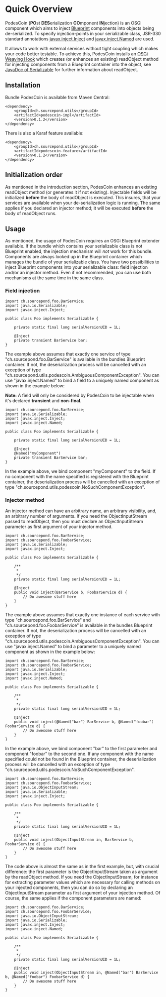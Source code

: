 # Quick Overview
PodesCoin (**PO**st **DES**erialization **CO**mponent **IN**jection) is an OSGi component which aims to inject [Blueprint](https://www.ibm.com/developerworks/library/os-osgiblueprint/) components into objects being de-serialized. To specify injection-points in your serializable class, JSR-330 standard annotations [javax.inject.Inject](http://docs.oracle.com/javaee/7/api/javax/inject/Inject.html) and [javax.inject.Named](http://docs.oracle.com/javaee/7/api/javax/inject/Named.html) are used.

It allows to work with external services without tight coupling which makes your code better testable. To achieve this, PodesCoin installs an [OSGi Weaving Hook](https://osgi.org/javadoc/r4v43/core/org/osgi/framework/hooks/weaving/WeavingHook.html) which creates (or enhances an existing) readObject method for injecting components from a Blueprint container into the object, see [JavaDoc of Serializable](http://docs.oracle.com/javase/8/docs/api/java/io/Serializable.html) for further information about readObject.

## Installation
Bundle PodesCoin is available from Maven Central:

```
<dependency>
    <groupId>ch.sourcepond.utils</groupId>
    <artifactId>podescoin-impl</artifactId>
    <version>0.1.2</version>
</dependency>
```

There is also a Karaf feature available:

```
<dependency>
    <groupId>ch.sourcepond.utils</groupId>
    <artifactId>podescoin-feature</artifactId>
    <version>0.1.2</version>
</dependency>
```

## Initialization order
As mentioned in the introduction section, PodesCoin enhances an existing readObject method (or generates it if not existing). Injectable fields will be initialized **before** the body of readObject is executed. This insures, that your services are available when your de-serialization logic is running. The same applies if you declared an injector method; it will be executed **before** the body of readObject runs.

## Usage
As mentioned, the usage of PodesCoin requires an OSGi Blueprint extender available. If the bundle which contains your serializable class is not Blueprint enabled, the injection mechanism will *not* work for this bundle. Components are always looked up in the Blueprint container which manages the bundle of your serializable class. You have two possibilities to inject Blueprint components into your serializable class: field injection and/or an injector method. Even if not recommended, you can use both mechanisms at the same time in the same class.

### Field injection

```
import ch.sourcepond.foo.BarService;
import java.io.Serializable;
import javax.inject.Inject;

public class Foo implements Serializable {

	private static final long serialVersionUID = 1L;

	@Inject
	private transient BarService bar;
}
```

The example above assumes that exactly one service of type "ch.sourcepond.foo.BarService" is available in the bundles Blueprint container. If not, the deserialization process will be cancelled with an exception of type "ch.sourcepond.utils.podescoin.AmbiguousComponentException". You can use "javax.inject.Named" to bind a field to a uniquely named component as shown in the example below:

**Note:** A field will only be considered by PodesCoin to be injectable when it's declared **transient** and **non-final**.

```
import ch.sourcepond.foo.BarService;
import java.io.Serializable;
import javax.inject.Inject;
import javax.inject.Named;

public class Foo implements Serializable {

	private static final long serialVersionUID = 1L;

	@Inject
	@Named("myComponent")
	private transient BarService bar;
}
```

In the example above, we bind component "myComponent" to the field. If no component with the name specified is registered with the Blueprint container, the deserialization process will be cancelled with an exception of type "ch.sourcepond.utils.podescoin.NoSuchComponentException".

### Injector method

An injector method can have an arbitrary name, an arbitrary visibility, and, an arbitrary number of arguments. If you need the ObjectInputStream passed to readObject, then you must declare an ObjectInputStream parameter as first argument of your injector method.

```
import ch.sourcepond.foo.BarService;
import ch.sourcepond.foo.FoobarService;
import java.io.Serializable;
import javax.inject.Inject;

public class Foo implements Serializable {

	/**
	 * 
	 */
	private static final long serialVersionUID = 1L;

	@Inject
	public void inject(BarService b, FoobarService d) {
		// Do awesome stuff here 
	}
}
```

The example above assumes that exactly one instance of each service with type "ch.sourcepond.foo.BarService" and "ch.sourcepond.foo.FoobarService" is available in the bundles Blueprint container. If not, the deserialization process will be cancelled with an exception of type "ch.sourcepond.utils.podescoin.AmbiguousComponentException". You can use "javax.inject.Named" to bind a parameter to a uniquely named component as shown in the example below:

```
import ch.sourcepond.foo.BarService;
import ch.sourcepond.foo.FoobarService;
import java.io.Serializable;
import javax.inject.Inject;
import javax.inject.Named;

public class Foo implements Serializable {

	/**
	 * 
	 */
	private static final long serialVersionUID = 1L;

	@Inject
	public void inject(@Named("bar") BarService b, @Named("foobar") FoobarService d) {
		// Do awesome stuff here 
	}
}
```

In the example above, we bind component "bar" to the first parameter and component "foobar" to the second one. If any component with the name specified could not be found in the Blueprint container, the deserialization process will be cancelled with an exception of type "ch.sourcepond.utils.podescoin.NoSuchComponentException".

```
import ch.sourcepond.foo.BarService;
import ch.sourcepond.foo.FoobarService;
import java.io.ObjectInputStream;
import java.io.Serializable;
import javax.inject.Inject;

public class Foo implements Serializable {

	/**
	 * 
	 */
	private static final long serialVersionUID = 1L;

	@Inject
	public void inject(ObjectInputStream in, BarService b, FoobarService d) {
		// Do awesome stuff here 
	}
}
```

The code above is almost the same as in the first example, but, with crucial difference: the first parameter is the ObjectInputStream taken as argument by the readObject method. If you need the ObjectInputStream, for instance for extracting parameter values which are necessary for calling methods on your injected components, then you can do so by declaring an ObjectInputStream parameter as first argument of your injection method. Of course, the same applies if the component parameters are named:

```
import ch.sourcepond.foo.BarService;
import ch.sourcepond.foo.FoobarService;
import java.io.ObjectInputStream;
import java.io.Serializable;
import javax.inject.Inject;
import javax.inject.Named;

public class Foo implements Serializable {

	/**
	 * 
	 */
	private static final long serialVersionUID = 1L;

	@Inject
	public void inject(ObjectInputStream in, @Named("bar") BarService b, @Named("foobar") FoobarService d) {
		// Do awesome stuff here 
	}
}
```